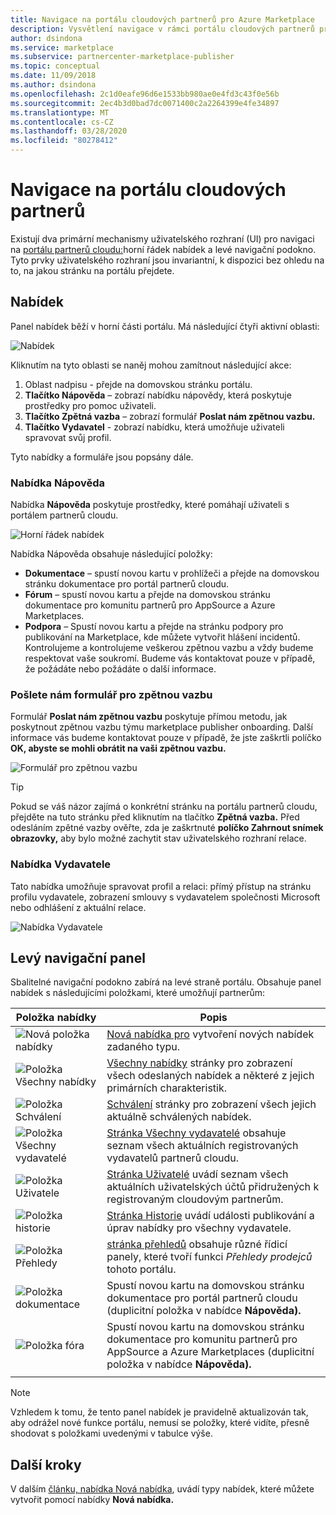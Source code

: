 ```yaml
---
title: Navigace na portálu cloudových partnerů pro Azure Marketplace
description: Vysvětlení navigace v rámci portálu cloudových partnerů pro Azure Marketplace.
author: dsindona
ms.service: marketplace
ms.subservice: partnercenter-marketplace-publisher
ms.topic: conceptual
ms.date: 11/09/2018
ms.author: dsindona
ms.openlocfilehash: 2c1d0eafe96d6e1533bb980ae0e4fd3c43f0e56b
ms.sourcegitcommit: 2ec4b3d0bad7dc0071400c2a2264399e4fe34897
ms.translationtype: MT
ms.contentlocale: cs-CZ
ms.lasthandoff: 03/28/2020
ms.locfileid: "80278412"
---
```

# <a name="cloud-partner-portal-navigation"></a>Navigace na portálu cloudových partnerů

Existují dva primární mechanismy uživatelského rozhraní (UI) pro navigaci na [portálu partnerů cloudu:](https://cloudpartner.azure.com)horní řádek nabídek a levé navigační podokno.  Tyto prvky uživatelského rozhraní jsou invariantní, k dispozici bez ohledu na to, na jakou stránku na portálu přejdete.


## <a name="menu-bar"></a>Nabídek

Panel nabídek běží v horní části portálu.  Má následující čtyři aktivní oblasti:

![Nabídek](./media/top-menubar1.png)

Kliknutím na tyto oblasti se naněj mohou zamítnout následující akce:

1. Oblast nadpisu - přejde na domovskou stránku portálu.
2. **Tlačítko Nápověda** – zobrazí nabídku nápovědy, která poskytuje prostředky pro pomoc uživateli.
3. **Tlačítko Zpětná vazba** – zobrazí formulář **Poslat nám zpětnou vazbu.**
4. **Tlačítko Vydavatel** - zobrazí nabídku, která umožňuje uživateli spravovat svůj profil.

Tyto nabídky a formuláře jsou popsány dále.

### <a name="help-menu"></a>Nabídka Nápověda

Nabídka **Nápověda** poskytuje prostředky, které pomáhají uživateli s portálem partnerů cloudu.

![Horní řádek nabídek](./media/top-menubar2.png)

Nabídka Nápověda obsahuje následující položky:

- **Dokumentace** – spustí novou kartu v prohlížeči a přejde na domovskou stránku dokumentace pro portál partnerů cloudu. 
- **Fórum** – spustí novou kartu a přejde na domovskou stránku dokumentace pro komunitu partnerů pro AppSource a Azure Marketplaces.
- **Podpora** – Spustí novou kartu a přejde na stránku podpory pro publikování na Marketplace, kde můžete vytvořit hlášení incidentů.  Kontrolujeme a kontrolujeme veškerou zpětnou vazbu a vždy budeme respektovat vaše soukromí. Budeme vás kontaktovat pouze v případě, že požádáte nebo požádáte o další informace.


### <a name="send-us-feedback-form"></a>Pošlete nám formulář pro zpětnou vazbu

Formulář **Poslat nám zpětnou vazbu** poskytuje přímou metodu, jak poskytnout zpětnou vazbu týmu marketplace publisher onboarding.  Další informace vás budeme kontaktovat pouze v případě, že jste zaškrtli políčko **OK, abyste se mohli obrátit na vaši zpětnou vazbu.**

![Formulář pro zpětnou vazbu](./media/feedback-form.png)

> [!TIP]
> Pokud se váš názor zajímá o konkrétní stránku na portálu partnerů cloudu, přejděte na tuto stránku před kliknutím na tlačítko **Zpětná vazba.**  Před odesláním zpětné vazby ověřte, zda je zaškrtnuté **políčko Zahrnout snímek obrazovky,** aby bylo možné zachytit stav uživatelského rozhraní relace. 


### <a name="publisher-menu"></a>Nabídka Vydavatele

Tato nabídka umožňuje spravovat profil a relaci: přímý přístup na stránku profilu vydavatele, zobrazení smlouvy s vydavatelem společnosti Microsoft nebo odhlášení z aktuální relace. 

![Nabídka Vydavatele](./media/publisher-menu.png)


## <a name="left-navigation-pane"></a>Levý navigační panel

Sbalitelné navigační podokno zabírá na levé straně portálu.  Obsahuje panel nabídek s následujícími položkami, které umožňují partnerům:


|    **Položka nabídky**     |      **Popis**                       |
|    -------------     |      ---------------                       |
| ![Nová položka nabídky](./media/left-navbar1.png) | [Nová nabídka pro](./cpp-new-offer-menu.md) vytvoření nových nabídek zadaného typu. |
| ![Položka Všechny nabídky](./media/left-navbar2.png) | [Všechny nabídky](./cpp-all-offers-page.md) stránky pro zobrazení všech odeslaných nabídek a některé z jejich primárních charakteristik. |
| ![Položka Schválení](./media/left-navbar3.png) | [Schválení](./cpp-approvals-page.md) stránky pro zobrazení všech jejich aktuálně schválených nabídek. |
| ![Položka Všechny vydavatelé](./media/left-navbar4.png) | [Stránka Všechny vydavatelé](./cpp-all-publishers-page.md) obsahuje seznam všech aktuálních registrovaných vydavatelů partnerů cloudu. |
| ![Položka Uživatele](./media/left-navbar5.png) | [Stránka Uživatelé](./cpp-users-page.md) uvádí seznam všech aktuálních uživatelských účtů přidružených k registrovaným cloudovým partnerům. |
| ![Položka historie](./media/left-navbar6.png) | [Stránka Historie](./cpp-history-page.md) uvádí události publikování a úprav nabídky pro všechny vydavatele. |
| ![Položka Přehledy](./media/left-navbar7.png) | [stránka přehledů](./cpp-insights-page.md) obsahuje různé řídicí panely, které tvoří funkci *Přehledy prodejců* tohoto portálu. |
| ![Položka dokumentace](./media/left-navbar8.png) | Spustí novou kartu na domovskou stránku dokumentace pro portál partnerů cloudu (duplicitní položka v nabídce **Nápověda).** |
| ![Položka fóra](./media/left-navbar9.png)  | Spustí novou kartu na domovskou stránku dokumentace pro komunitu partnerů pro AppSource a Azure Marketplaces (duplicitní položka v nabídce **Nápověda).** |
|  |  |

> [!NOTE]
> Vzhledem k tomu, že tento panel nabídek je pravidelně aktualizován tak, aby odrážel nové funkce portálu, nemusí se položky, které vidíte, přesně shodovat s položkami uvedenými v tabulce výše.


## <a name="next-steps"></a>Další kroky

V dalším [článku, nabídka Nová nabídka](./cpp-new-offer-menu.md), uvádí typy nabídek, které můžete vytvořit pomocí nabídky **Nová nabídka.**
